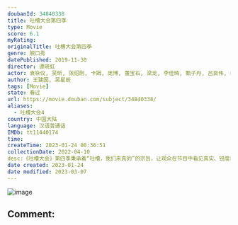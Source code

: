 ```yaml
---
doubanId: 34840338
title: 吐槽大会第四季
type: Movie
score: 6.1
myRating: 
originalTitle: 吐槽大会第四季
genre: 脱口秀
datePublished: 2019-11-30
director: 谭晓虹
actor: 袁咏仪, 吴昕, 张绍刚, 卡姆, 庞博, 董宝石, 梁龙, 李佳琦, 甄子丹, 吕良伟, 向佐, 杨子, 张伟丽, 李诞, 孙杨, 邓亚萍, 王仕鹏, 张梓琳, 范明, 呼兰, 刘谋, 炎亚纶, 毕志飞, 柯洁, 王建国, 郑钧, 大张伟, 叶蓓, 陈楚生, 周震南, 郑云龙, 热依扎, 董又霖, 汪海林, 朱丹, 俞灏明, 李汶翰, 刘纯燕, 徐峥, 王晶, 贾冰, 李庚希, 王思文, 秦昊, 伊能静, 钟欣潼, 赖弘国, 萧亚轩, 吴建豪, 张靓颖, 范丽娜, 金星, 梁海源, 范湉湉, 程璐, 贺军翔, 赵胤胤, 张韶涵, 吴克群, 信, 容祖儿, 马苏
author: 王建国, 吴星辰
tags: [Movie]
state: 看过
url: https://movie.douban.com/subject/34840338/
aliases:
  - 吐槽大会4
country: 中国大陆
language: 汉语普通话
IMDb: tt11440174
time: 
createTime: 2023-01-24 00:36:51
collectionDate: 2022-04-10
desc:《吐槽大会》第四季秉承着“吐槽，我们来真的”的宗旨，让观众在节目中看见真实、锐度和幽默的吐槽。每期节目会请来一位自带热点话题的嘉宾，根据嘉宾属性进行吐槽话题专场定制。节目核心价值主张是用真实的表达吸引...
date created: 2023-01-24
date modified: 2023-03-07
---
```


![image](p2572914273.jpg)

Comment:
---
